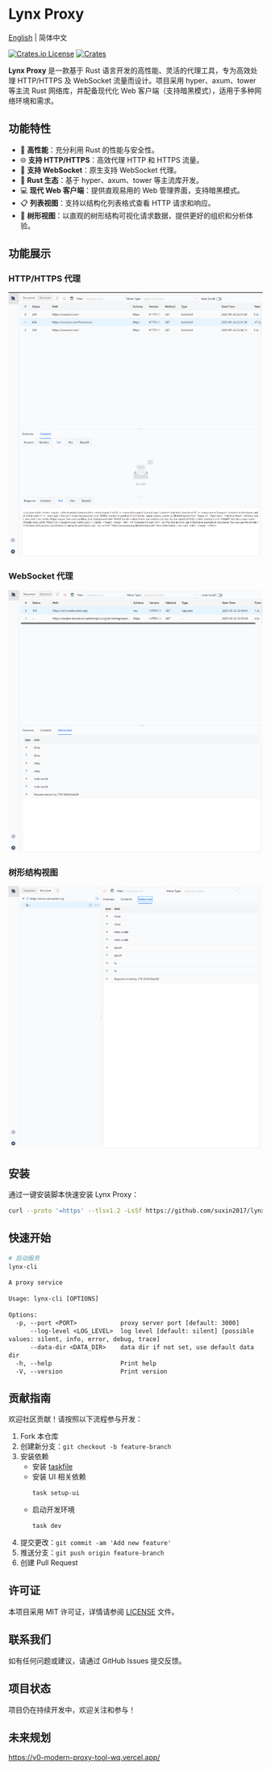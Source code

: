 # Lynx Proxy

[English](README.md) | 简体中文

[![Crates.io License](https://img.shields.io/crates/l/lynx-core)](./LICENSE)
[![Crates](https://img.shields.io/crates/v/lynx-core.svg)](https://crates.io/crates/lynx-core)

**Lynx Proxy** 是一款基于 Rust 语言开发的高性能、灵活的代理工具，专为高效处理 HTTP/HTTPS 及 WebSocket 流量而设计。项目采用 hyper、axum、tower 等主流 Rust 网络库，并配备现代化 Web 客户端（支持暗黑模式），适用于多种网络环境和需求。

## 功能特性

- 🚀 **高性能**：充分利用 Rust 的性能与安全性。
- 🌐 **支持 HTTP/HTTPS**：高效代理 HTTP 和 HTTPS 流量。
- 🔗 **支持 WebSocket**：原生支持 WebSocket 代理。
- 🦀 **Rust 生态**：基于 hyper、axum、tower 等主流库开发。
- 💻 **现代 Web 客户端**：提供直观易用的 Web 管理界面，支持暗黑模式。
- 📋 **列表视图**：支持以结构化列表格式查看 HTTP 请求和响应。
- 🌲 **树形视图**：以直观的树形结构可视化请求数据，提供更好的组织和分析体验。

## 功能展示

### HTTP/HTTPS 代理

![HTTP 代理示例](./images/http.png)

### WebSocket 代理

![WebSocket 代理示例](./images/webscoket.png)

### 树形结构视图

![树形结构视图示例](./images/tree.png)

## 安装

通过一键安装脚本快速安装 Lynx Proxy：

```bash
curl --proto '=https' --tlsv1.2 -LsSf https://github.com/suxin2017/lynx-server/releases/latest/download/lynx-cli-installer.sh | sh
```

## 快速开始

```bash
# 启动服务
lynx-cli
```

```
A proxy service

Usage: lynx-cli [OPTIONS]

Options:
  -p, --port <PORT>            proxy server port [default: 3000]
      --log-level <LOG_LEVEL>  log level [default: silent] [possible values: silent, info, error, debug, trace]
      --data-dir <DATA_DIR>    data dir if not set, use default data dir
  -h, --help                   Print help
  -V, --version                Print version
```

## 贡献指南

欢迎社区贡献！请按照以下流程参与开发：

1. Fork 本仓库
2. 创建新分支：`git checkout -b feature-branch`
3. 安装依赖
   - 安装 [taskfile](https://taskfile.dev/)
   - 安装 UI 相关依赖
     ```bash
     task setup-ui
     ```
   - 启动开发环境
     ```bash
     task dev
     ```
4. 提交更改：`git commit -am 'Add new feature'`
5. 推送分支：`git push origin feature-branch`
6. 创建 Pull Request

## 许可证

本项目采用 MIT 许可证，详情请参阅 [LICENSE](LICENSE) 文件。

## 联系我们

如有任何问题或建议，请通过 GitHub Issues 提交反馈。

## 项目状态

项目仍在持续开发中，欢迎关注和参与！

## 未来规划

https://v0-modern-proxy-tool-wq.vercel.app/
